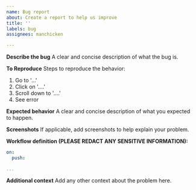 ```yaml
---
name: Bug report
about: Create a report to help us improve
title: ''
labels: bug
assignees: manchicken

---
```


**Describe the bug**
A clear and concise description of what the bug is.

**To Reproduce**
Steps to reproduce the behavior:
1. Go to '...'
2. Click on '....'
3. Scroll down to '....'
4. See error

**Expected behavior**
A clear and concise description of what you expected to happen.

**Screenshots**
If applicable, add screenshots to help explain your problem.

**Workflow definition (PLEASE REDACT ANY SENSITIVE INFORMATION):**

```yaml
on:
  push:

...
```

**Additional context**
Add any other context about the problem here.
